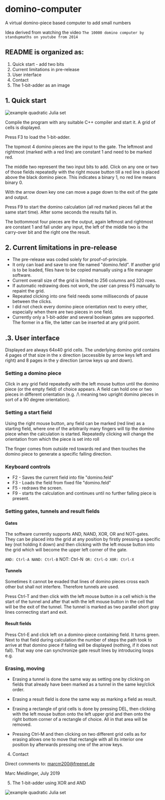 # domino-computer
A virtual domino-piece based computer to add small numbers

Idea derived from watching the video
`The 10000 domino computer
by standupmaths on youtube from 2014`

## README is organized as:

1. Quick start - add two bits
2. Current limitations in pre-release
3. User interface
4. Contact
5. The 1-bit-adder as an image

## 1. Quick start

![example quadratic Julia set](./_quadratic_juliasets.gif)

Compile the program with any suitable C++ compiler and start it.
A grid of cells is displayed. 

Press F3 to load the 1-bit-adder.

The topmost 4 domino pieces are the input to the gate. The leftmost
and rightmost (marked with a red line) are constant 1 and need to be
marked red. 

The middle two represent the two input bits to add.
Click on any one or two of those fields repeatedly with the right mouse
button till a red line is placed above the black domino piece. This
indicates a binary 1, no red line means binary 0.

With the arrow down key one can move a page down to the exit of the 
gate and output.

Press F9 to start the domino calculation (all red marked pieces fall
at the same start time). After some seconds the results fall in.

The bottommost four pieces are the output, again leftmost and rightmost
are constant 1 and fall under any input, the left of the middle two is the carry-over
bit and the right one the result.

## 2. Current limitations in pre-release

- The pre-release was coded solely for proof-of-principle.
- It only can load and save to one file named "domino.feld". If another 
grid is to be loaded,
files have to be copied manually using a file manager software.
- Current overall size of the grid is limited to 256 columns and 320 rows.
- If automatic redrawing does not work, the user can press F5 manually to repaint the grid.
- Repeated clicking into one field needs some milliseconds of pause between 
the clicks.
- I did not check every domino piece orientation next to every other, especially when there are two
pieces in one field.
- Currently only a 1-bit-adder and several boolean gates are supported. 
The former in a file, the latter can be inserted at any grid point.


## .3. User interface

Displayed are always 64x40 grid cells. The underlying domino grid contains 
4 pages of that size in the x direction
(accessible by arrow keys left and right) and 8 pages in the y direction 
(arrow keys up and down).

### Setting a domino piece

Click in any grid field repeatedly with the left mouse button until the domino 
piece (or
the empty field) of choice appears. A field can hold one or two pieces in 
different orientation (e.g. /\ meaning two upright domino pieces in sort of a 90 degree orientation).

### Setting a start field

Using the right mouse button, any field can be marked (red line) as a 
starting field,
where one of the arbitrarily many fingers will tip the domino piece when 
the calculation
is started. Repeatedly clicking will change the orientation from which the 
piece is set into roll

The finger comes from outside red towards red and then touches the domino 
piece to generate a specific falling direction.

### Keyboard controls

- F2 - Saves the current field into file "domino.feld"
- F3 - Loads the field from fixed file "domino.feld"
- F5 - redraws the screen.
- F9 - starts the calculation and continues until no further falling piece is present.

### Setting gates, tunnels and result fields

#### Gates

The software currently supports AND, NAND, XOR, OR and NOT-gates. They can 
be placed into the
grid at any position by firstly pressing a specific key (not holding it down) 
and then clicking with the left mouse button
into the grid which will become the upper left corner of the gate.

`AND: Ctrl-A
NAND: Ctrl-B`
NOT: Ctrl-N`
OR: Ctrl-O
XOR: Ctrl-X`

#### Tunnels

Sometimes it cannot be evaded that lines of domino pieces cross each other 
but shall not
interfere. Therefore tunnels are used.

Press Ctrl-T and then click with the left mouse button in a cell which is the 
start of
the tunnel and after that with the left mouse button in the cell that will 
be the exit of the tunnel. The tunnel is marked as two parallel 
short gray lines connecting
start and exit.


#### Result fields

Press Ctrl-E and click left on a domino-piece containing field. It turns 
green. Next to that field during calculation the number
of steps the path took to arrive at that domino piece if falling will be 
displayed (nothing, if it does not fall).
That way one can synchronize gate result lines by introducing loops e.g.

### Erasing, moving

- Erasing a tunnel is done the same way as setting one by clicking on fields 
that already have been marked as a tunnel
in the same key/click order.

- Erasing a result field is done the same way as marking a field as result.

- Erasing a rectangle of grid cells is done by pressing DEL, then clicking with 
the left mouse button onto the left upper grid and then onto the right 
bottom corner of a rectangle of choice. All 
in that area will be removed.

- Pressing Ctrl-M and then clicking on two different grid cells as for erasing
allows one to move that rectangle with
all its interior one position by afterwards pressing one of the arrow keys.


4. Contact

Direct comments to: marcm200@freenet.de

Marc Meidlinger, July 2019


5. The 1-bit-adder using XOR and AND

![example quadratic Julia set](./_quadratic_juliasets.gif)

